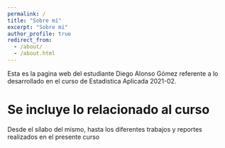 ```yaml
---
permalink: /
title: "Sobre mí"
excerpt: "Sobre mí"
author_profile: true
redirect_from: 
  - /about/
  - /about.html
---
```

Esta es la pagina web del estudiante Diego Alonso Gómez referente a lo desarrollado en el curso de Estadistica Aplicada 2021-02.

Se incluye lo relacionado al curso
======
Desde el sílabo del mismo, hasta los diferentes trabajos y reportes realizados en el presente curso
